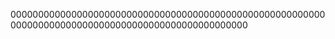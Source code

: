 
0000000000000000000000000000000000000000000000000000000000000000000000000000000000000000000000000000
